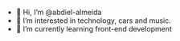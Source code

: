 - 👋 Hi, I’m @abdiel-almeida
- 👀 I’m interested in technology, cars and music.
- 🌱 I’m currently learning front-end development

<!---
abdiel-almeida/abdiel-almeida is a ✨ special ✨ repository because its `README.md` (this file) appears on your GitHub profile.
You can click the Preview link to take a look at your changes.
--->
